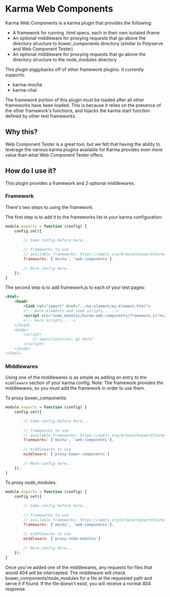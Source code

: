 # Karma Web Components

Karma Web Components is a karma plugin that provides the following:
* A framework for running .html specs, each in their own isolated iframe
* An optional middleware for proxying requests that go above the directory structure to bower_components directory (similar to Polyserve and Web Component Tester)
* An optional middleware for proxying requests that go above the directory structure to the node_modules directory

This plugin piggybacks off of other framework plugins.  It currently supports:
* karma-mocha
* karma-chai

The framework portion of this plugin must be loaded after all other frameworks have been loaded.  This is because it relies on the presence of the other framework's functions, and hijacks the karma start function defined by other test frameworks.

## Why this?
Web Component Tester is a great tool, but we felt that having the ability to leverage the various karma plugins available for Karma provides even more value than what Web Component Tester offers.

## How do I use it?
This plugin provides a framework and 2 optional middlewares.

### Framework
There's two steps to using the framework.  

The first step is to add it to the frameworks list in your karma configuration:
```javascript
module.exports = function (config) {
    config.set({

        // Some config before here...
         
        // frameworks to use
        // available frameworks: https://npmjs.org/browse/keyword/karma-adapter
        frameworks: ['mocha', 'web-components']
        
        // More config here...
    });
}
```

The second step is to add framework.js to each of your test pages:
```html
<html>
    <head>
        <link rel="import" href="../my-element/my-element.html">
        <!-- more elements and some scripts... -->
        <script src="node_modules/karma-web-components/framework.js"></script>
        <!-- more scripts... ->
    </head>
    <body>
        <script>
            // specs/tests/etc go here!
        </script>
    </body>
</html>
```

### Middlewares
Using one of the middlewares is as simple as adding an entry to the `middleware` section of your karma config:
Note: The framework provides the middlewares, so you must add the framework in order to use them.

To proxy bower_components:
```javascript
module.exports = function (config) {
    config.set({

        // Some config before here...
         
        // frameworks to use
        // available frameworks: https://npmjs.org/browse/keyword/karma-adapter
        frameworks: ['mocha', 'web-components'],
        
        // middlewares to use
        middleware: ['proxy-bower-components']
        
        // More config here...
    });
}
```

To proxy node_modules:
```javascript
module.exports = function (config) {
    config.set({

        // Some config before here...
         
        // frameworks to use
        // available frameworks: https://npmjs.org/browse/keyword/karma-adapter
        frameworks: ['mocha', 'web-components'],
        
        // middlewares to use
        middleware: ['proxy-node-modules']
        
        // More config here...
    });
}
```

Once you've added one of the middlewares, any requests for files that would 404 will be intercepted.  The middleware will check bower_components/node_modules for a file at the requested path and serve it if found.  If the file doesn't exist, you will receive a normal 404 response.